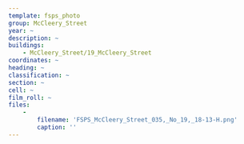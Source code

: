 ```yaml
---
template: fsps_photo
group: McCleery_Street
year: ~
description: ~
buildings:
    - McCleery_Street/19_McCleery_Street
coordinates: ~
heading: ~
classification: ~
section: ~
cell: ~
film_roll: ~
files:
    -
        filename: 'FSPS_McCleery_Street_035,_No_19,_18-13-H.png'
        caption: ''
---
```

